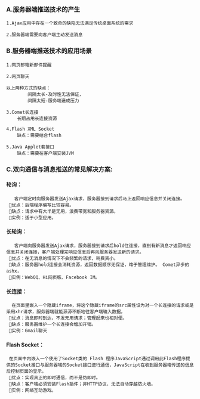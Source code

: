 ### A.服务器端推送技术的产生
    
    1.Ajax应用中存在一个致命的缺陷无法满足传统桌面系统的需求
    
    2.服务器端需要向客户端主动发送消息

### B.服务器端推送技术的应用场景 
    
    1.网页邮箱新邮件提醒
    
    2.网页聊天 
    
    以上两种方式的缺点：
            间隔太长-及时性无法保证，
            间隔太短-服务端造成压力
    
    3.Comet长连接
        长期占用长连接资源
        
    4.Flash XML Socket  
        缺点：需要结合flash
    
    5.Java Applet套接口
        缺点：需要在客户端安装JVM
    

### C.双向通信与消息推送的常见解决方案:    
#### 轮询：
	   客户端定时向服务器发送Ajax请求，服务器接到请求后马上返回响应信息并关闭连接。 
	 优点：后端程序编写比较容易。
	 缺点：请求中有大半是无用，浪费带宽和服务器资源。 
	 实例：适于小型应用。
	
#### 长轮询：
	   客户端向服务器发送Ajax请求，服务器接到请求后hold住连接，直到有新消息才返回响应信息并关闭连接，客户端处理完响应信息后再向服务器发送新的请求。 
	 优点：在无消息的情况下不会频繁的请求，耗费资小。
	 缺点：服务器hold连接会消耗资源，返回数据顺序无保证，难于管理维护。 Comet异步的ashx，
	 实例：WebQQ、Hi网页版、Facebook IM。
	
#### 长连接：
	  在页面里嵌入一个隐蔵iframe，将这个隐蔵iframe的src属性设为对一个长连接的请求或是采用xhr请求，服务器端就能源源不断地往客户端输入数据。
	 优点：消息即时到达，不发无用请求；管理起来也相对便。
	 缺点：服务器维护一个长连接会增加开销。 
	 实例：Gmail聊天
	
#### Flash Socket：
	 在页面中内嵌入一个使用了Socket类的 Flash 程序JavaScript通过调用此Flash程序提供的Socket接口与服务器端的Socket接口进行通信，JavaScript在收到服务器端传送的信息后控制页面的显示。 
	 优点：实现真正的即时通信，而不是伪即时。 
	 缺点：客户端必须安装Flash插件；非HTTP协议，无法自动穿越防火墙。 
	 实例：网络互动游戏。